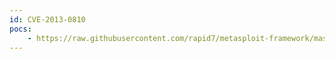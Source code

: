 ```yaml
---
id: CVE-2013-0810
pocs:
    - https://raw.githubusercontent.com/rapid7/metasploit-framework/master/modules/exploits/windows/fileformat/ms13_071_theme.rb
---
```

